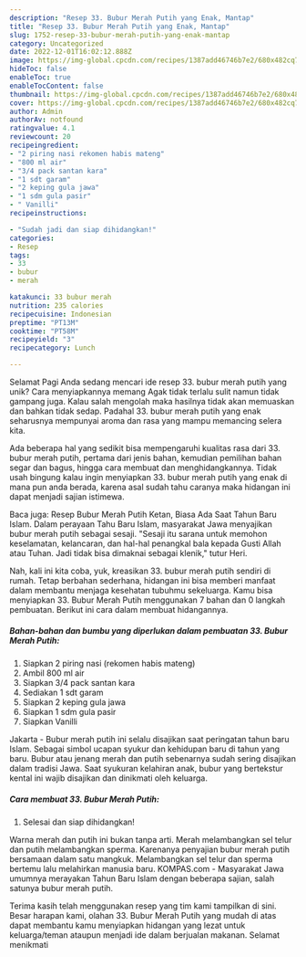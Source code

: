 ```yaml
---
description: "Resep 33. Bubur Merah Putih yang Enak, Mantap"
title: "Resep 33. Bubur Merah Putih yang Enak, Mantap"
slug: 1752-resep-33-bubur-merah-putih-yang-enak-mantap
category: Uncategorized
date: 2022-12-01T16:02:12.888Z
image: https://img-global.cpcdn.com/recipes/1387add46746b7e2/680x482cq70/33-bubur-merah-putih-foto-resep-utama.jpg
hideToc: false
enableToc: true
enableTocContent: false
thumbnail: https://img-global.cpcdn.com/recipes/1387add46746b7e2/680x482cq70/33-bubur-merah-putih-foto-resep-utama.jpg
cover: https://img-global.cpcdn.com/recipes/1387add46746b7e2/680x482cq70/33-bubur-merah-putih-foto-resep-utama.jpg
author: Admin
authorAv: notfound
ratingvalue: 4.1
reviewcount: 20
recipeingredient:
- "2 piring nasi rekomen habis mateng"
- "800 ml air"
- "3/4 pack santan kara"
- "1 sdt garam"
- "2 keping gula jawa"
- "1 sdm gula pasir"
- " Vanilli"
recipeinstructions:

- "Sudah jadi dan siap dihidangkan!"
categories:
- Resep
tags:
- 33
- bubur
- merah

katakunci: 33 bubur merah 
nutrition: 235 calories
recipecuisine: Indonesian
preptime: "PT13M"
cooktime: "PT58M"
recipeyield: "3"
recipecategory: Lunch

---
```



Selamat Pagi Anda sedang mencari ide resep 33. bubur merah putih yang unik? Cara menyiapkannya memang Agak tidak terlalu sulit namun tidak gampang juga. Kalau salah mengolah maka hasilnya tidak akan memuaskan dan bahkan tidak sedap. Padahal 33. bubur merah putih yang enak seharusnya mempunyai aroma dan rasa yang mampu memancing selera kita.


Ada beberapa hal yang sedikit bisa mempengaruhi kualitas rasa dari 33. bubur merah putih, pertama dari jenis bahan, kemudian pemilihan bahan segar dan bagus, hingga cara membuat dan menghidangkannya. Tidak usah bingung kalau ingin menyiapkan 33. bubur merah putih yang enak di mana pun anda berada, karena asal sudah tahu caranya maka hidangan ini dapat menjadi sajian istimewa.

Baca juga: Resep Bubur Merah Putih Ketan, Biasa Ada Saat Tahun Baru Islam. Dalam perayaan Tahu Baru Islam, masyarakat Jawa menyajikan bubur merah putih sebagai sesaji. &#34;Sesaji itu sarana untuk memohon keselamatan, kelancaran, dan hal-hal penangkal bala kepada Gusti Allah atau Tuhan. Jadi tidak bisa dimaknai sebagai klenik,&#34; tutur Heri.


Nah, kali ini kita coba, yuk, kreasikan 33. bubur merah putih sendiri di rumah. Tetap berbahan sederhana, hidangan ini bisa memberi manfaat dalam membantu menjaga kesehatan tubuhmu sekeluarga. Kamu bisa menyiapkan 33. Bubur Merah Putih menggunakan 7 bahan dan 0 langkah pembuatan. Berikut ini cara dalam membuat hidangannya.

<!--inarticleads1-->

##### Bahan-bahan dan bumbu yang diperlukan dalam pembuatan 33. Bubur Merah Putih:

1. Siapkan 2 piring nasi (rekomen habis mateng)
1. Ambil 800 ml air
1. Siapkan 3/4 pack santan kara
1. Sediakan 1 sdt garam
1. Siapkan 2 keping gula jawa
1. Siapkan 1 sdm gula pasir
1. Siapkan  Vanilli


Jakarta - Bubur merah putih ini selalu disajikan saat peringatan tahun baru Islam. Sebagai simbol ucapan syukur dan kehidupan baru di tahun yang baru. Bubur atau jenang merah dan putih sebenarnya sudah sering disajikan dalam tradisi Jawa. Saat syukuran kelahiran anak, bubur yang bertekstur kental ini wajib disajikan dan dinikmati oleh keluarga. 

<!--inarticleads2-->

##### Cara membuat 33. Bubur Merah Putih:


1. Selesai dan siap dihidangkan!

Warna merah dan putih ini bukan tanpa arti. Merah melambangkan sel telur dan putih melambangkan sperma. Karenanya penyajian bubur merah putih bersamaan dalam satu mangkuk. Melambangkan sel telur dan sperma bertemu lalu melahirkan manusia baru. KOMPAS.com - Masyarakat Jawa umumnya merayakan Tahun Baru Islam dengan beberapa sajian, salah satunya bubur merah putih. 

Terima kasih telah menggunakan resep yang tim kami tampilkan di sini. Besar harapan kami, olahan 33. Bubur Merah Putih yang mudah di atas dapat membantu kamu menyiapkan hidangan yang lezat untuk keluarga/teman ataupun menjadi ide dalam berjualan makanan. Selamat menikmati
